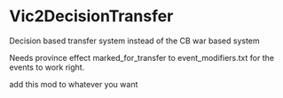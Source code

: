 # Vic2DecisionTransfer
Decision based transfer system instead of the CB war based system

Needs province effect marked_for_transfer to event_modifiers.txt for the events to work right.

add this mod to whatever you want
